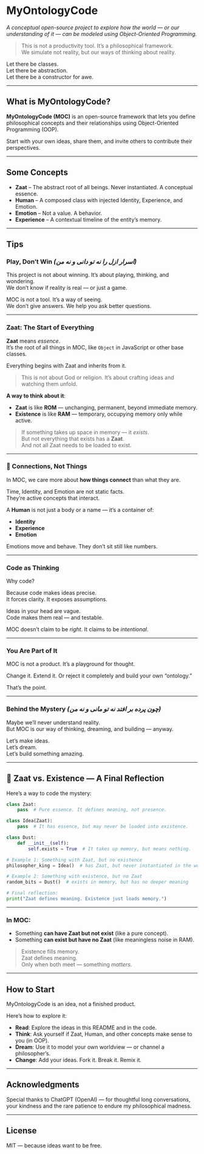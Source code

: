 # MyOntologyCode

*A conceptual open-source project to explore how the world — or our understanding of it — can be modeled using Object-Oriented Programming.*

> This is not a productivity tool. It’s a philosophical framework.  
> We simulate not reality, but our ways of thinking about reality.

Let there be classes.  
Let there be abstraction.  
Let there be a constructor for awe.

---

## What is MyOntologyCode?

**MyOntologyCode (MOC)** is an open-source framework that lets you define philosophical concepts and their relationships using Object-Oriented Programming (OOP).

Start with your own ideas, share them, and invite others to contribute their perspectives.

---

## Some Concepts

- **Zaat** – The abstract root of all beings. Never instantiated. A conceptual essence.
- **Human** – A composed class with injected Identity, Experience, and Emotion.
- **Emotion** – Not a value. A behavior.
- **Experience** – A contextual timeline of the entity’s memory.

---

## Tips

###  Play, Don’t Win *(اسرار ازل را نه تو دانی و نه من)*

This project is not about winning. It’s about playing, thinking, and wondering.  
We don’t know if reality is real — or just a game.

MOC is not a tool. It’s a way of seeing.  
We don’t give answers. We help you ask better questions.

---

###  Zaat: The Start of Everything

**Zaat** means *essence*.  
It’s the root of all things in MOC, like `Object` in JavaScript or other base classes.

Everything begins with Zaat and inherits from it.

> This is not about God or religion. It’s about crafting ideas and watching them unfold.

 **A way to think about it**:  
- **Zaat** is like **ROM** — unchanging, permanent, beyond immediate memory.  
- **Existence** is like **RAM** — temporary, occupying memory only while active.

> If something takes up space in memory — it *exists*.  
> But not everything that exists has a **Zaat**.  
> And not all Zaat needs to be loaded to exist.

---

### 🔗 Connections, Not Things

In MOC, we care more about **how things connect** than what they are.

Time, Identity, and Emotion are not static facts.  
They’re active concepts that interact.

A **Human** is not just a body or a name — it’s a container of:  
- **Identity**  
- **Experience**  
- **Emotion**

Emotions move and behave. They don’t sit still like numbers.

---

###  Code as Thinking

Why code?

Because code makes ideas precise.  
It forces clarity. It exposes assumptions.

Ideas in your head are vague.  
Code makes them real — and testable.

MOC doesn’t claim to be *right*. It claims to be *intentional*.

---

###  You Are Part of It

MOC is not a product. It’s a playground for thought.

Change it. Extend it. Or reject it completely and build your own “ontology.”

That’s the point.

---

###  Behind the Mystery *(چون پرده بر افتد نه تو مانی و نه من)*

Maybe we’ll never understand reality.  
But MOC is our way of thinking, dreaming, and building — anyway.

Let’s make ideas.  
Let’s dream.  
Let’s build something amazing.

---

## 💾 Zaat vs. Existence — A Final Reflection

Here’s a way to code the mystery:

```python
class Zaat:
    pass  # Pure essence. It defines meaning, not presence.

class Idea(Zaat):
    pass  # It has essence, but may never be loaded into existence.

class Dust:
    def __init__(self):
        self.exists = True  # It takes up memory, but means nothing.

# Example 1: Something with Zaat, but no existence
philosopher_king = Idea()  # has Zaat, but never instantiated in the world

# Example 2: Something with existence, but no Zaat
random_bits = Dust()  # exists in memory, but has no deeper meaning

# Final reflection:
print("Zaat defines meaning. Existence just loads memory.")
```
---

### In MOC:  
- Something **can have Zaat but not exist** (like a pure concept).  
- Something **can exist but have no Zaat** (like meaningless noise in RAM).

> Existence fills memory.  
> Zaat defines meaning.  
> Only when both meet — something *matters*.

---

## How to Start

MyOntologyCode is an idea, not a finished product.

Here’s how to explore it:

- **Read**: Explore the ideas in this README and in the code.  
- **Think**: Ask yourself if Zaat, Human, and other concepts make sense to you (in OOP).  
- **Dream**: Use it to model your own worldview — or channel a philosopher’s.  
- **Change**: Add your ideas. Fork it. Break it. Remix it.

---

## Acknowledgments

Special thanks to ChatGPT (OpenAI) — for thoughtful long conversations, your kindness and the rare patience to endure my philosophical madness.

---

## License

MIT — because ideas want to be free.

